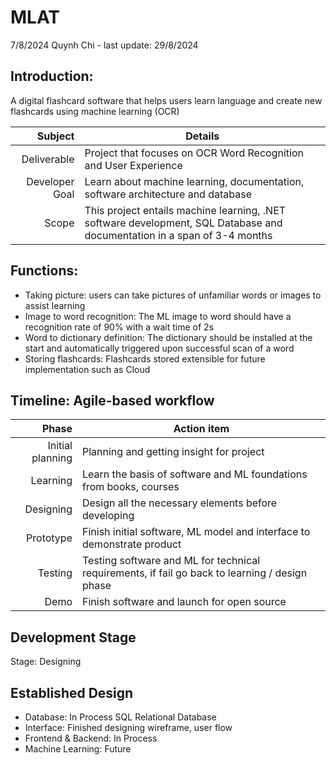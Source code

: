 # MLAT
7/8/2024 Quynh Chi - last update: 29/8/2024
## Introduction:
A digital flashcard software that helps users learn language and create new flashcards using machine learning (OCR)

|Subject|Details|
|-----:|---------------|
|Deliverable|Project that focuses on OCR Word Recognition and User Experience|
|Developer Goal|Learn about machine learning, documentation, software architecture and database|
|Scope|This project entails machine learning, .NET software development, SQL Database and documentation in a span of 3-4 months|
	
## Functions:
- Taking picture: users can take pictures of unfamiliar words or images to assist learning
- Image to word recognition: The ML image to word should have a recognition rate of 90% with a wait time of 2s
- Word to dictionary definition: The dictionary should be installed at the start and automatically triggered upon successful scan of a word
- Storing flashcards: Flashcards stored extensible for future implementation such as Cloud

## Timeline: Agile-based workflow
|Phase | Action item |
|-----:|---------------|
|Initial planning|Planning and getting insight for project               |
| Learning|Learn the basis of software and ML foundations from books, courses               |
| Designing | Design all the necessary elements before developing |
| Prototype|  Finish initial software, ML model and interface to demonstrate product |            |
|Testing|Testing software and ML for technical requirements, if fail go back to learning / design phase |
|Demo|Finish software and launch for open source |

## Development Stage
Stage: Designing

## Established Design
- Database: In Process SQL Relational Database
- Interface: Finished designing wireframe, user flow 
- Frontend & Backend: In Process
- Machine Learning: Future
